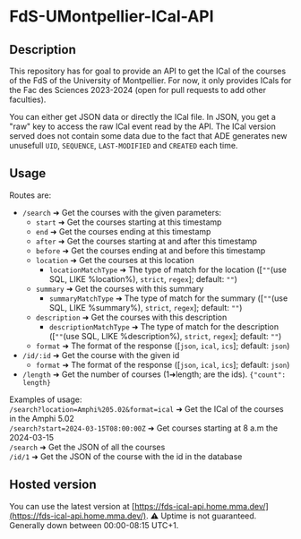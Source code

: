 # FdS-UMontpellier-ICal-API

## Description

This repository has for goal to provide an API to get the ICal of the courses of the FdS of the University of Montpellier. For now, it only provides ICals for the Fac des Sciences 2023-2024 (open for pull requests to add other faculties).

You can either get JSON data or directly the ICal file. In JSON, you get a "raw" key to access the raw ICal event read by the API. The ICal version served does not contain some data due to the fact that ADE generates new unusefull `UID`, `SEQUENCE`, `LAST-MODIFIED` and `CREATED` each time.

## Usage

Routes are:

- `/search` ➜ Get the courses with the given parameters:
  - `start` ➜ Get the courses starting at this timestamp
  - `end` ➜ Get the courses ending at this timestamp
  - `after` ➜ Get the courses starting at and after this timestamp
  - `before` ➜ Get the courses ending at and before this timestamp
  - `location` ➜ Get the courses at this location
    - `locationMatchType` ➜ The type of match for the location ([`""`(use SQL, LIKE %location%), `strict`, `regex`]; default: `""`)
  - `summary` ➜ Get the courses with this summary
    - `summaryMatchType` ➜ The type of match for the summary ([`""`(use SQL, LIKE %summary%), `strict`, `regex`]; default: `""`)
  - `description` ➜ Get the courses with this description
    - `descriptionMatchType` ➜ The type of match for the description ([`""`(use SQL, LIKE %description%), `strict`, `regex`]; default: `""`)
  - `format` ➜ The format of the response ([`json`, `ical`, `ics`]; default: `json`)
- `/id/:id` ➜ Get the course with the given id
  - `format` ➜ The format of the response ([`json`, `ical`, `ics`]; default: `json`)
- `/length` ➜ Get the number of courses (1➜length; are the ids). `{"count": length}`

Examples of usage: \
`/search?location=Amphi%205.02&format=ical` ➜ Get the ICal of the courses in the Amphi 5.02 \
`/search?start=2024-03-15T08:00:00Z` ➜ Get courses starting at 8 a.m the 2024-03-15  \
`/search` ➜ Get the JSON of all the courses \
`/id/1` ➜ Get the JSON of the course with the id in the database

## Hosted version

You can use the latest version at [https://fds-ical-api.home.mma.dev/](https://fds-ical-api.home.mma.dev/). ⚠️ Uptime is not guaranteed. Generally down between 00:00-08:15 UTC+1.
